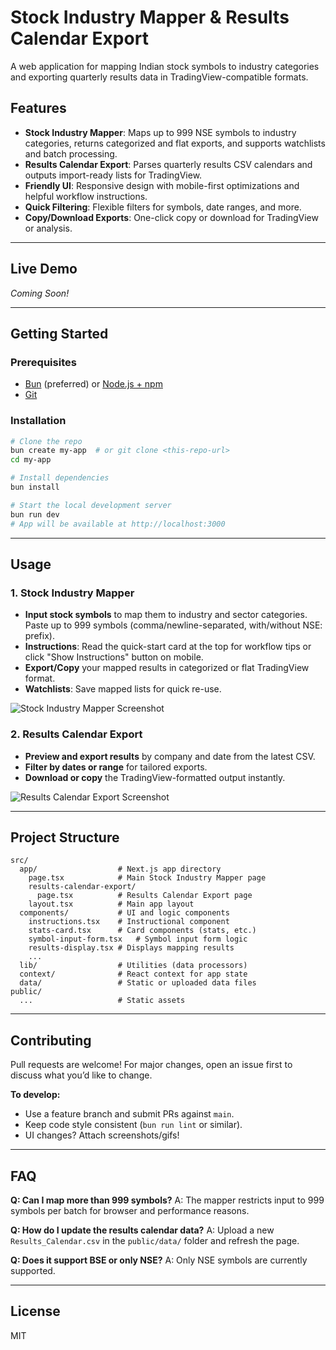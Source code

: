 # Stock Industry Mapper & Results Calendar Export

A web application for mapping Indian stock symbols to industry categories and exporting quarterly results data in TradingView-compatible formats.

## Features

- **Stock Industry Mapper**: Maps up to 999 NSE symbols to industry categories, returns categorized and flat exports, and supports watchlists and batch processing.
- **Results Calendar Export**: Parses quarterly results CSV calendars and outputs import-ready lists for TradingView.
- **Friendly UI**: Responsive design with mobile-first optimizations and helpful workflow instructions.
- **Quick Filtering**: Flexible filters for symbols, date ranges, and more.
- **Copy/Download Exports**: One-click copy or download for TradingView or analysis.

---

## Live Demo

_Coming Soon!_
<!-- Optionally include screenshot or Netlify/Vercel live link here. -->

---

## Getting Started

### Prerequisites

- [Bun](https://bun.sh/) (preferred) or [Node.js + npm](https://nodejs.org/)
- [Git](https://git-scm.com/)

### Installation

```sh
# Clone the repo
bun create my-app  # or git clone <this-repo-url>
cd my-app

# Install dependencies
bun install

# Start the local development server
bun run dev
# App will be available at http://localhost:3000
```

---

## Usage

### 1. Stock Industry Mapper

- **Input stock symbols** to map them to industry and sector categories. Paste up to 999 symbols (comma/newline-separated, with/without NSE: prefix).
- **Instructions**: Read the quick-start card at the top for workflow tips or click "Show Instructions" button on mobile.
- **Export/Copy** your mapped results in categorized or flat TradingView format.
- **Watchlists**: Save mapped lists for quick re-use.

![Stock Industry Mapper Screenshot](docs/screenshot-mapper.png)

### 2. Results Calendar Export

- **Preview and export results** by company and date from the latest CSV.
- **Filter by dates or range** for tailored exports.
- **Download or copy** the TradingView-formatted output instantly.

![Results Calendar Export Screenshot](docs/screenshot-calendar.png)

---

## Project Structure

```
src/
  app/                  # Next.js app directory
    page.tsx            # Main Stock Industry Mapper page
    results-calendar-export/
      page.tsx          # Results Calendar Export page
    layout.tsx          # Main app layout
  components/           # UI and logic components
    instructions.tsx    # Instructional component
    stats-card.tsx      # Card components (stats, etc.)
    symbol-input-form.tsx   # Symbol input form logic
    results-display.tsx # Displays mapping results
    ...
  lib/                  # Utilities (data processors)
  context/              # React context for app state
  data/                 # Static or uploaded data files
public/
  ...                   # Static assets
```

---

## Contributing

Pull requests are welcome! For major changes, open an issue first to discuss what you’d like to change.

**To develop:**
- Use a feature branch and submit PRs against `main`.
- Keep code style consistent (`bun run lint` or similar).
- UI changes? Attach screenshots/gifs!

---

## FAQ

**Q: Can I map more than 999 symbols?**
A: The mapper restricts input to 999 symbols per batch for browser and performance reasons.

**Q: How do I update the results calendar data?**
A: Upload a new `Results_Calendar.csv` in the `public/data/` folder and refresh the page.

**Q: Does it support BSE or only NSE?**
A: Only NSE symbols are currently supported.

---

## License

MIT
